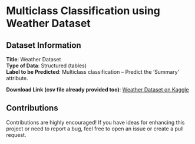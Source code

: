 # Multiclass Classification using Weather Dataset


## Dataset Information

**Title**: Weather Dataset  
**Type of Data**: Structured (tables)  
**Label to be Predicted**: Multiclass classification – Predict the ‘Summary’ attribute.

**Download Link (csv file already provided too)**: [Weather Dataset on Kaggle](https://www.kaggle.com/datasets/muthuj7/weather-dataset)

## Contributions

Contributions are highly encouraged! If you have ideas for enhancing this project or need to report a bug, feel free to open an issue or create a pull request.
